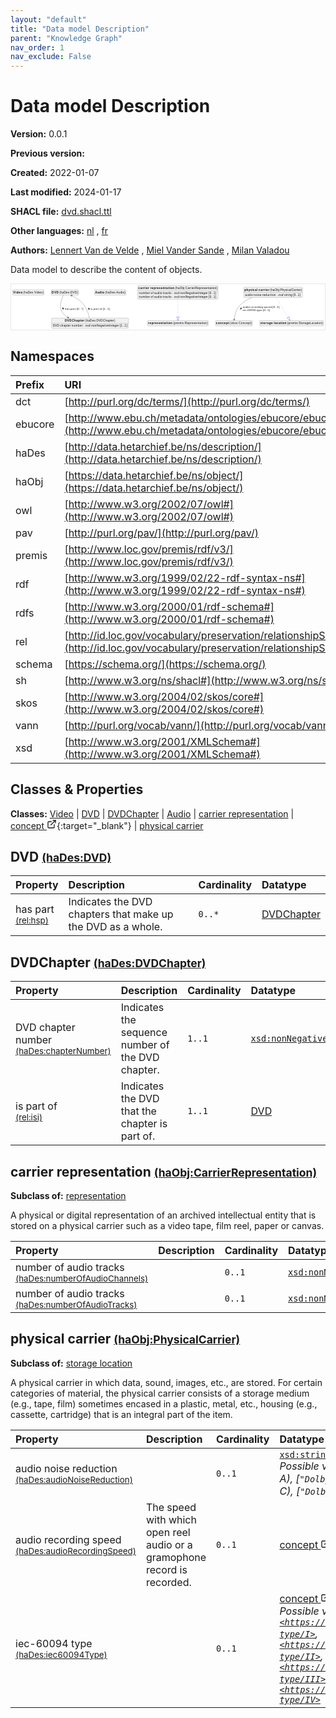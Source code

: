 ```yaml
---
layout: "default"
title: "Data model Description"
parent: "Knowledge Graph"
nav_order: 1
nav_exclude: False
---
```

<svg xmlns="http://www.w3.org/2000/svg" style="display: none;"><symbol id="svg-external-link" width="24" height="24" viewBox="0 0 24 24" fill="none" stroke="currentColor" stroke-width="2" stroke-linecap="round" stroke-linejoin="round" class="feather feather-external-link"><title id="svg-external-link-title">(external link)</title><path d="M18 13v6a2 2 0 0 1-2 2H5a2 2 0 0 1-2-2V8a2 2 0 0 1 2-2h6"></path><polyline points="15 3 21 3 21 9"></polyline><line x1="10" y1="14" x2="21" y2="3"></line> </symbol></svg>

Data model Description
====================

**Version:** 0.0.1

**Previous version:** 

**Created:** 2022-01-07

**Last modified:** 2024-01-17

**SHACL file:** [dvd.shacl.ttl](dvd.shacl.ttl)

**Other languages:**
[nl](../nl)
, [fr](../fr)

**Authors:**
[Lennert Van de Velde](mailto:lennert.vandevelde@meemoo.be)
, [Miel Vander Sande](mailto:miel.vandersande@meemoo.be)
, [Milan Valadou](mailto:milan.valadou@meemoo.be)


Data model to describe the content of objects.

<div class="wrap">
  <div class="zoom">
  <svg xmlns="http://www.w3.org/2000/svg" xmlns:xlink="http://www.w3.org/1999/xlink" contentStyleType="text/css" preserveAspectRatio="none" version="1.1" viewBox="0 0 1535 223" zoomAndPan="magnify"><defs/><g><a href="#haDes%3AVideo" target="_top" title="#haDes%3AVideo" xlink:actuate="onRequest" xlink:href="#haDes%3AVideo" xlink:show="new" xlink:title="#haDes%3AVideo" xlink:type="simple"><g id="elem_haDes_Video"><rect codeLine="15" fill="#F1F1F1" height="26.2969" id="haDes_Video" rx="3.5" ry="3.5" style="stroke:#181818;stroke-width:0.5;" width="154" x="7" y="27.5"/><text fill="#000000" font-family="sans-serif" font-size="14" font-weight="bold" lengthAdjust="spacing" textLength="45" x="10" y="45.4951">Video</text><text fill="#000000" font-family="sans-serif" font-size="14" lengthAdjust="spacing" textLength="4" x="55" y="45.4951"> </text><text fill="#000000" font-family="sans-serif" font-size="14" lengthAdjust="spacing" textLength="99" x="59" y="45.4951">(haDes:Video)</text></g></a><a href="#haDes%3ADVD" target="_top" title="#haDes%3ADVD" xlink:actuate="onRequest" xlink:href="#haDes%3ADVD" xlink:show="new" xlink:title="#haDes%3ADVD" xlink:type="simple"><g id="elem_haDes_DVD"><rect codeLine="16" fill="#F1F1F1" height="26.2969" id="haDes_DVD" rx="3.5" ry="3.5" style="stroke:#181818;stroke-width:0.5;" width="134" x="196" y="27.5"/><text fill="#000000" font-family="sans-serif" font-size="14" font-weight="bold" lengthAdjust="spacing" textLength="33" x="199" y="45.4951">DVD</text><text fill="#000000" font-family="sans-serif" font-size="14" lengthAdjust="spacing" textLength="4" x="232" y="45.4951"> </text><text fill="#000000" font-family="sans-serif" font-size="14" lengthAdjust="spacing" textLength="91" x="236" y="45.4951">(haDes:DVD)</text></g></a><a href="#haDes%3ADVDChapter" target="_top" title="#haDes%3ADVDChapter" xlink:actuate="onRequest" xlink:href="#haDes%3ADVDChapter" xlink:show="new" xlink:title="#haDes%3ADVDChapter" xlink:type="simple"><g id="elem_haDes_DVDChapter"><rect codeLine="17" fill="#F1F1F1" height="50.5938" id="haDes_DVDChapter" rx="3.5" ry="3.5" style="stroke:#181818;stroke-width:0.5;" width="376" x="198" y="166"/><text fill="#000000" font-family="sans-serif" font-size="14" font-weight="bold" lengthAdjust="spacing" textLength="96" x="263" y="183.9951">DVDChapter</text><text fill="#000000" font-family="sans-serif" font-size="14" lengthAdjust="spacing" textLength="4" x="359" y="183.9951"> </text><text fill="#000000" font-family="sans-serif" font-size="14" lengthAdjust="spacing" textLength="146" x="363" y="183.9951">(haDes:DVDChapter)</text><line style="stroke:#181818;stroke-width:0.5;" x1="199" x2="573" y1="192.2969" y2="192.2969"/><text fill="#000000" font-family="sans-serif" font-size="14" lengthAdjust="spacing" textLength="31" x="204" y="209.292">DVD</text><text fill="#000000" font-family="sans-serif" font-size="14" lengthAdjust="spacing" textLength="4" x="235" y="209.292"> </text><text fill="#000000" font-family="sans-serif" font-size="14" lengthAdjust="spacing" textLength="53" x="239" y="209.292">chapter</text><text fill="#000000" font-family="sans-serif" font-size="14" lengthAdjust="spacing" textLength="4" x="292" y="209.292"> </text><text fill="#000000" font-family="sans-serif" font-size="14" lengthAdjust="spacing" textLength="54" x="296" y="209.292">number</text><text fill="#000000" font-family="sans-serif" font-size="14" lengthAdjust="spacing" textLength="4" x="350" y="209.292"> </text><text fill="#000000" font-family="sans-serif" font-size="14" lengthAdjust="spacing" textLength="5" x="354" y="209.292">:</text><text fill="#000000" font-family="sans-serif" font-size="14" lengthAdjust="spacing" textLength="4" x="359" y="209.292"> </text><text fill="#000000" font-family="sans-serif" font-size="14" font-style="italic" lengthAdjust="spacing" textLength="165" x="363" y="209.292">xsd:nonNegativeInteger</text><text fill="#000000" font-family="sans-serif" font-size="14" lengthAdjust="spacing" textLength="4" x="528" y="209.292"> </text><text fill="#000000" font-family="sans-serif" font-size="14" lengthAdjust="spacing" textLength="36" x="532" y="209.292">[1..1]</text></g></a><a href="#haDes%3AAudio" target="_top" title="#haDes%3AAudio" xlink:actuate="onRequest" xlink:href="#haDes%3AAudio" xlink:show="new" xlink:title="#haDes%3AAudio" xlink:type="simple"><g id="elem_haDes_Audio"><rect codeLine="18" fill="#F1F1F1" height="26.2969" id="haDes_Audio" rx="3.5" ry="3.5" style="stroke:#181818;stroke-width:0.5;" width="154" x="408" y="27.5"/><text fill="#000000" font-family="sans-serif" font-size="14" font-weight="bold" lengthAdjust="spacing" textLength="45" x="411" y="45.4951">Audio</text><text fill="#000000" font-family="sans-serif" font-size="14" lengthAdjust="spacing" textLength="4" x="456" y="45.4951"> </text><text fill="#000000" font-family="sans-serif" font-size="14" lengthAdjust="spacing" textLength="99" x="460" y="45.4951">(haDes:Audio)</text></g></a><a href="#haObj%3ACarrierRepresentation" target="_top" title="#haObj%3ACarrierRepresentation" xlink:actuate="onRequest" xlink:href="#haObj%3ACarrierRepresentation" xlink:show="new" xlink:title="#haObj%3ACarrierRepresentation" xlink:type="simple"><g id="elem_haObj_CarrierRepresentation"><rect codeLine="19" fill="#F1F1F1" height="66.8906" id="haObj_CarrierRepresentation" rx="3.5" ry="3.5" style="stroke:#181818;stroke-width:0.5;" width="393" x="619.5" y="7"/><text fill="#000000" font-family="sans-serif" font-size="14" font-weight="bold" lengthAdjust="spacing" textLength="53" x="622.5" y="24.9951">carrier</text><text fill="#000000" font-family="sans-serif" font-size="14" font-weight="bold" lengthAdjust="spacing" textLength="5" x="675.5" y="24.9951"> </text><text fill="#000000" font-family="sans-serif" font-size="14" font-weight="bold" lengthAdjust="spacing" textLength="118" x="680.5" y="24.9951">representation</text><text fill="#000000" font-family="sans-serif" font-size="14" lengthAdjust="spacing" textLength="4" x="798.5" y="24.9951"> </text><text fill="#000000" font-family="sans-serif" font-size="14" lengthAdjust="spacing" textLength="207" x="802.5" y="24.9951">(haObj:CarrierRepresentation)</text><line style="stroke:#181818;stroke-width:0.5;" x1="620.5" x2="1011.5" y1="33.2969" y2="33.2969"/><text fill="#000000" font-family="sans-serif" font-size="14" lengthAdjust="spacing" textLength="54" x="625.5" y="50.292">number</text><text fill="#000000" font-family="sans-serif" font-size="14" lengthAdjust="spacing" textLength="4" x="679.5" y="50.292"> </text><text fill="#000000" font-family="sans-serif" font-size="14" lengthAdjust="spacing" textLength="13" x="683.5" y="50.292">of</text><text fill="#000000" font-family="sans-serif" font-size="14" lengthAdjust="spacing" textLength="4" x="696.5" y="50.292"> </text><text fill="#000000" font-family="sans-serif" font-size="14" lengthAdjust="spacing" textLength="38" x="700.5" y="50.292">audio</text><text fill="#000000" font-family="sans-serif" font-size="14" lengthAdjust="spacing" textLength="4" x="738.5" y="50.292"> </text><text fill="#000000" font-family="sans-serif" font-size="14" lengthAdjust="spacing" textLength="42" x="742.5" y="50.292">tracks</text><text fill="#000000" font-family="sans-serif" font-size="14" lengthAdjust="spacing" textLength="4" x="784.5" y="50.292"> </text><text fill="#000000" font-family="sans-serif" font-size="14" lengthAdjust="spacing" textLength="5" x="788.5" y="50.292">:</text><text fill="#000000" font-family="sans-serif" font-size="14" lengthAdjust="spacing" textLength="4" x="793.5" y="50.292"> </text><text fill="#000000" font-family="sans-serif" font-size="14" font-style="italic" lengthAdjust="spacing" textLength="165" x="797.5" y="50.292">xsd:nonNegativeInteger</text><text fill="#000000" font-family="sans-serif" font-size="14" lengthAdjust="spacing" textLength="4" x="962.5" y="50.292"> </text><text fill="#000000" font-family="sans-serif" font-size="14" lengthAdjust="spacing" textLength="36" x="966.5" y="50.292">[0..1]</text><text fill="#000000" font-family="sans-serif" font-size="14" lengthAdjust="spacing" textLength="54" x="625.5" y="66.5889">number</text><text fill="#000000" font-family="sans-serif" font-size="14" lengthAdjust="spacing" textLength="4" x="679.5" y="66.5889"> </text><text fill="#000000" font-family="sans-serif" font-size="14" lengthAdjust="spacing" textLength="13" x="683.5" y="66.5889">of</text><text fill="#000000" font-family="sans-serif" font-size="14" lengthAdjust="spacing" textLength="4" x="696.5" y="66.5889"> </text><text fill="#000000" font-family="sans-serif" font-size="14" lengthAdjust="spacing" textLength="38" x="700.5" y="66.5889">audio</text><text fill="#000000" font-family="sans-serif" font-size="14" lengthAdjust="spacing" textLength="4" x="738.5" y="66.5889"> </text><text fill="#000000" font-family="sans-serif" font-size="14" lengthAdjust="spacing" textLength="42" x="742.5" y="66.5889">tracks</text><text fill="#000000" font-family="sans-serif" font-size="14" lengthAdjust="spacing" textLength="4" x="784.5" y="66.5889"> </text><text fill="#000000" font-family="sans-serif" font-size="14" lengthAdjust="spacing" textLength="5" x="788.5" y="66.5889">:</text><text fill="#000000" font-family="sans-serif" font-size="14" lengthAdjust="spacing" textLength="4" x="793.5" y="66.5889"> </text><text fill="#000000" font-family="sans-serif" font-size="14" font-style="italic" lengthAdjust="spacing" textLength="165" x="797.5" y="66.5889">xsd:nonNegativeInteger</text><text fill="#000000" font-family="sans-serif" font-size="14" lengthAdjust="spacing" textLength="4" x="962.5" y="66.5889"> </text><text fill="#000000" font-family="sans-serif" font-size="14" lengthAdjust="spacing" textLength="36" x="966.5" y="66.5889">[0..1]</text></g></a><a href="#premis%3ARepresentation" target="_top" title="#premis%3ARepresentation" xlink:actuate="onRequest" xlink:href="#premis%3ARepresentation" xlink:show="new" xlink:title="#premis%3ARepresentation" xlink:type="simple"><g id="elem_premis_Representation"><rect codeLine="20" fill="#F1F1F1" height="26.2969" id="premis_Representation" rx="3.5" ry="3.5" style="stroke:#181818;stroke-width:0.5;" width="297" x="667.5" y="178.5"/><text fill="#000000" font-family="sans-serif" font-size="14" font-weight="bold" lengthAdjust="spacing" textLength="118" x="670.5" y="196.4951">representation</text><text fill="#000000" font-family="sans-serif" font-size="14" lengthAdjust="spacing" textLength="4" x="788.5" y="196.4951"> </text><text fill="#000000" font-family="sans-serif" font-size="14" lengthAdjust="spacing" textLength="169" x="792.5" y="196.4951">(premis:Representation)</text></g></a><a href="../../terms/en#skos%3AConcept" target="_top" title="../../terms/en#skos%3AConcept" xlink:actuate="onRequest" xlink:href="../../terms/en#skos%3AConcept" xlink:show="new" xlink:title="../../terms/en#skos%3AConcept" xlink:type="simple"><g id="elem_skos_Concept"><rect codeLine="21" fill="#F1F1F1" height="26.2969" id="skos_Concept" rx="3.5" ry="3.5" style="stroke:#181818;stroke-width:0.5;" width="181" x="999.5" y="178.5"/><text fill="#000000" font-family="sans-serif" font-size="14" font-weight="bold" lengthAdjust="spacing" textLength="64" x="1002.5" y="196.4951">concept</text><text fill="#000000" font-family="sans-serif" font-size="14" lengthAdjust="spacing" textLength="4" x="1066.5" y="196.4951"> </text><text fill="#000000" font-family="sans-serif" font-size="14" lengthAdjust="spacing" textLength="107" x="1070.5" y="196.4951">(skos:Concept)</text></g></a><a href="#haObj%3APhysicalCarrier" target="_top" title="#haObj%3APhysicalCarrier" xlink:actuate="onRequest" xlink:href="#haObj%3APhysicalCarrier" xlink:show="new" xlink:title="#haObj%3APhysicalCarrier" xlink:type="simple"><g id="elem_haObj_PhysicalCarrier"><rect codeLine="22" fill="#F1F1F1" height="50.5938" id="haObj_PhysicalCarrier" rx="3.5" ry="3.5" style="stroke:#181818;stroke-width:0.5;" width="287" x="1138.5" y="15"/><text fill="#000000" font-family="sans-serif" font-size="14" font-weight="bold" lengthAdjust="spacing" textLength="64" x="1141.5" y="32.9951">physical</text><text fill="#000000" font-family="sans-serif" font-size="14" font-weight="bold" lengthAdjust="spacing" textLength="5" x="1205.5" y="32.9951"> </text><text fill="#000000" font-family="sans-serif" font-size="14" font-weight="bold" lengthAdjust="spacing" textLength="53" x="1210.5" y="32.9951">carrier</text><text fill="#000000" font-family="sans-serif" font-size="14" lengthAdjust="spacing" textLength="4" x="1263.5" y="32.9951"> </text><text fill="#000000" font-family="sans-serif" font-size="14" lengthAdjust="spacing" textLength="155" x="1267.5" y="32.9951">(haObj:PhysicalCarrier)</text><line style="stroke:#181818;stroke-width:0.5;" x1="1139.5" x2="1424.5" y1="41.2969" y2="41.2969"/><text fill="#000000" font-family="sans-serif" font-size="14" lengthAdjust="spacing" textLength="38" x="1144.5" y="58.292">audio</text><text fill="#000000" font-family="sans-serif" font-size="14" lengthAdjust="spacing" textLength="4" x="1182.5" y="58.292"> </text><text fill="#000000" font-family="sans-serif" font-size="14" lengthAdjust="spacing" textLength="38" x="1186.5" y="58.292">noise</text><text fill="#000000" font-family="sans-serif" font-size="14" lengthAdjust="spacing" textLength="4" x="1224.5" y="58.292"> </text><text fill="#000000" font-family="sans-serif" font-size="14" lengthAdjust="spacing" textLength="66" x="1228.5" y="58.292">reduction</text><text fill="#000000" font-family="sans-serif" font-size="14" lengthAdjust="spacing" textLength="4" x="1294.5" y="58.292"> </text><text fill="#000000" font-family="sans-serif" font-size="14" lengthAdjust="spacing" textLength="5" x="1298.5" y="58.292">:</text><text fill="#000000" font-family="sans-serif" font-size="14" lengthAdjust="spacing" textLength="4" x="1303.5" y="58.292"> </text><text fill="#000000" font-family="sans-serif" font-size="14" font-style="italic" lengthAdjust="spacing" textLength="68" x="1307.5" y="58.292">xsd:string</text><text fill="#000000" font-family="sans-serif" font-size="14" lengthAdjust="spacing" textLength="4" x="1375.5" y="58.292"> </text><text fill="#000000" font-family="sans-serif" font-size="14" lengthAdjust="spacing" textLength="36" x="1379.5" y="58.292">[0..1]</text></g></a><a href="#premis%3AStorageLocation" target="_top" title="#premis%3AStorageLocation" xlink:actuate="onRequest" xlink:href="#premis%3AStorageLocation" xlink:show="new" xlink:title="#premis%3AStorageLocation" xlink:type="simple"><g id="elem_premis_StorageLocation"><rect codeLine="23" fill="#F1F1F1" height="26.2969" id="premis_StorageLocation" rx="3.5" ry="3.5" style="stroke:#181818;stroke-width:0.5;" width="312" x="1216" y="178.5"/><text fill="#000000" font-family="sans-serif" font-size="14" font-weight="bold" lengthAdjust="spacing" textLength="61" x="1219" y="196.4951">storage</text><text fill="#000000" font-family="sans-serif" font-size="14" font-weight="bold" lengthAdjust="spacing" textLength="5" x="1280" y="196.4951"> </text><text fill="#000000" font-family="sans-serif" font-size="14" font-weight="bold" lengthAdjust="spacing" textLength="62" x="1285" y="196.4951">location</text><text fill="#000000" font-family="sans-serif" font-size="14" lengthAdjust="spacing" textLength="4" x="1347" y="196.4951"> </text><text fill="#000000" font-family="sans-serif" font-size="14" lengthAdjust="spacing" textLength="174" x="1351" y="196.4951">(premis:StorageLocation)</text></g></a><g id="link_haDes_DVD_haDes_DVDChapter"><path codeLine="28" d="M256.24,53.73 C246.6,72.98 231.87,110.75 249,136 C257.62,148.71 264.4819,155.5518 277.9619,163.0218 " fill="none" id="haDes_DVD-to-haDes_DVDChapter" style="stroke:#454645;stroke-width:1.0;"/><polygon fill="#454645" points="283.21,165.93,277.2767,158.0689,278.8366,163.5065,273.3991,165.0664,283.21,165.93" style="stroke:#454645;stroke-width:1.0;"/><polygon fill="#000000" points="254.9747,124.9705,256.094,115.526,250.3289,116.6718,254.9747,124.9705" style="stroke:#000000;stroke-width:1.0;"/><text fill="#000000" font-family="sans-serif" font-size="13" lengthAdjust="spacing" textLength="23" x="263" y="124.5669">has</text><text fill="#000000" font-family="sans-serif" font-size="13" lengthAdjust="spacing" textLength="4" x="286" y="124.5669"> </text><text fill="#000000" font-family="sans-serif" font-size="13" lengthAdjust="spacing" textLength="26" x="290" y="124.5669">part</text><text fill="#000000" font-family="sans-serif" font-size="13" lengthAdjust="spacing" textLength="4" x="316" y="124.5669"> </text><text fill="#000000" font-family="sans-serif" font-size="13" lengthAdjust="spacing" textLength="33" x="320" y="124.5669">[0..*]</text></g><g id="link_haDes_DVDChapter_haDes_DVD"><path codeLine="32" d="M382.52,165.7 C378.91,147.19 371.77,122.08 358,104 C340.53,81.07 317.4707,66.6248 296.2507,56.1548 " fill="none" id="haDes_DVDChapter-to-haDes_DVD" style="stroke:#454645;stroke-width:1.0;"/><polygon fill="#454645" points="290.87,53.5,297.1711,61.0694,295.3539,55.7124,300.7109,53.8951,290.87,53.5" style="stroke:#454645;stroke-width:1.0;"/><polygon fill="#000000" points="376.9065,116.1383,380.1938,125.0626,384.8116,121.426,376.9065,116.1383" style="stroke:#000000;stroke-width:1.0;"/><text fill="#000000" font-family="sans-serif" font-size="13" lengthAdjust="spacing" textLength="10" x="389" y="124.5669">is</text><text fill="#000000" font-family="sans-serif" font-size="13" lengthAdjust="spacing" textLength="4" x="399" y="124.5669"> </text><text fill="#000000" font-family="sans-serif" font-size="13" lengthAdjust="spacing" textLength="26" x="403" y="124.5669">part</text><text fill="#000000" font-family="sans-serif" font-size="13" lengthAdjust="spacing" textLength="4" x="429" y="124.5669"> </text><text fill="#000000" font-family="sans-serif" font-size="13" lengthAdjust="spacing" textLength="12" x="433" y="124.5669">of</text><text fill="#000000" font-family="sans-serif" font-size="13" lengthAdjust="spacing" textLength="4" x="445" y="124.5669"> </text><text fill="#000000" font-family="sans-serif" font-size="13" lengthAdjust="spacing" textLength="34" x="449" y="124.5669">[1..1]</text></g><g id="link_haObj_CarrierRepresentation_premis_Representation"><path codeLine="37" d="M816,74.2 C816,107.09 816,138.07 816,160.5 " fill="none" id="haObj_CarrierRepresentation-to-premis_Representation" style="stroke:#0000FF;stroke-width:1.0;stroke-dasharray:1.0,3.0;"/><polygon fill="none" points="816,178.5,822,160.5,810,160.5,816,178.5" style="stroke:#0000FF;stroke-width:1.0;"/></g><g id="link_haObj_PhysicalCarrier_premis_StorageLocation"><path codeLine="45" d="M1296.86,66.1 C1316.33,98.34 1340.4366,138.2307 1355.2466,162.7607 " fill="none" id="haObj_PhysicalCarrier-to-premis_StorageLocation" style="stroke:#0000FF;stroke-width:1.0;stroke-dasharray:1.0,3.0;"/><polygon fill="none" points="1364.55,178.17,1360.3831,159.6596,1350.1102,165.8618,1364.55,178.17" style="stroke:#0000FF;stroke-width:1.0;"/></g><g id="link_haObj_PhysicalCarrier_skos_Concept"><path codeLine="48" d="M1177.2,66.08 C1155.78,75.1 1134.94,87.37 1119,104 C1099.06,124.81 1093.4371,153.7829 1091.4971,172.2429 " fill="none" id="haObj_PhysicalCarrier-to-skos_Concept" style="stroke:#454645;stroke-width:1.0;"/><polygon fill="#454645" points="1090.87,178.21,1095.7887,169.6774,1091.3926,173.2374,1087.8326,168.8412,1090.87,178.21" style="stroke:#454645;stroke-width:1.0;"/><polygon fill="#000000" points="1120.8593,124.0233,1128.8277,118.8314,1124.2541,115.1393,1120.8593,124.0233" style="stroke:#000000;stroke-width:1.0;"/><text fill="#000000" font-family="sans-serif" font-size="13" lengthAdjust="spacing" textLength="35" x="1133" y="117.0669">audio</text><text fill="#000000" font-family="sans-serif" font-size="13" lengthAdjust="spacing" textLength="4" x="1168" y="117.0669"> </text><text fill="#000000" font-family="sans-serif" font-size="13" lengthAdjust="spacing" textLength="60" x="1172" y="117.0669">recording</text><text fill="#000000" font-family="sans-serif" font-size="13" lengthAdjust="spacing" textLength="4" x="1232" y="117.0669"> </text><text fill="#000000" font-family="sans-serif" font-size="13" lengthAdjust="spacing" textLength="39" x="1236" y="117.0669">speed</text><text fill="#000000" font-family="sans-serif" font-size="13" lengthAdjust="spacing" textLength="4" x="1275" y="117.0669"> </text><text fill="#000000" font-family="sans-serif" font-size="13" lengthAdjust="spacing" textLength="34" x="1279" y="117.0669">[0..1]</text><text fill="#000000" font-family="sans-serif" font-size="13" lengthAdjust="spacing" textLength="63" x="1133" y="132.1997">iec-60094</text><text fill="#000000" font-family="sans-serif" font-size="13" lengthAdjust="spacing" textLength="4" x="1196" y="132.1997"> </text><text fill="#000000" font-family="sans-serif" font-size="13" lengthAdjust="spacing" textLength="28" x="1200" y="132.1997">type</text><text fill="#000000" font-family="sans-serif" font-size="13" lengthAdjust="spacing" textLength="4" x="1228" y="132.1997"> </text><text fill="#000000" font-family="sans-serif" font-size="13" lengthAdjust="spacing" textLength="34" x="1232" y="132.1997">[0..1]</text></g></g></svg>
  </div>
</div>

## Namespaces

| Prefix | URI      |
| :----- | :------- |
| dct     | [http://purl.org/dc/terms/](http://purl.org/dc/terms/) |
| ebucore     | [http://www.ebu.ch/metadata/ontologies/ebucore/ebucore#](http://www.ebu.ch/metadata/ontologies/ebucore/ebucore#) |
| haDes     | [http://data.hetarchief.be/ns/description/](http://data.hetarchief.be/ns/description/) |
| haObj     | [https://data.hetarchief.be/ns/object/](https://data.hetarchief.be/ns/object/) |
| owl     | [http://www.w3.org/2002/07/owl#](http://www.w3.org/2002/07/owl#) |
| pav     | [http://purl.org/pav/](http://purl.org/pav/) |
| premis     | [http://www.loc.gov/premis/rdf/v3/](http://www.loc.gov/premis/rdf/v3/) |
| rdf     | [http://www.w3.org/1999/02/22-rdf-syntax-ns#](http://www.w3.org/1999/02/22-rdf-syntax-ns#) |
| rdfs     | [http://www.w3.org/2000/01/rdf-schema#](http://www.w3.org/2000/01/rdf-schema#) |
| rel     | [http://id.loc.gov/vocabulary/preservation/relationshipSubType/](http://id.loc.gov/vocabulary/preservation/relationshipSubType/) |
| schema     | [https://schema.org/](https://schema.org/) |
| sh     | [http://www.w3.org/ns/shacl#](http://www.w3.org/ns/shacl#) |
| skos     | [http://www.w3.org/2004/02/skos/core#](http://www.w3.org/2004/02/skos/core#) |
| vann     | [http://purl.org/vocab/vann/](http://purl.org/vocab/vann/) |
| xsd     | [http://www.w3.org/2001/XMLSchema#](http://www.w3.org/2001/XMLSchema#) |

## Classes & Properties

**Classes:** 
 [Video](#haDes%3AVideo) |  [DVD](#haDes%3ADVD) |  [DVDChapter](#haDes%3ADVDChapter) |  [Audio](#haDes%3AAudio) |  [carrier representation](#haObj%3ACarrierRepresentation) |  [concept <svg class="svg-external-link" viewBox="0 0 24 24" aria-labelledby="svg-external-link-title"><use xlink:href="#svg-external-link"></use></svg>](../../terms/en#skos%3AConcept){:target="_blank"} |  [physical carrier](#haObj%3APhysicalCarrier)
## <a id="haDes%3ADVD"></a>DVD <small>[(haDes:DVD)](http://data.hetarchief.be/ns/description/DVD)</small>




| Property | Description | Cardinality | Datatype |
| :------ | :---------- | :---------- | :------- |
| <a id='rel%3Ahsp'></a>has part <br> <small>[(rel:hsp)](http://id.loc.gov/vocabulary/preservation/relationshipSubType/hsp)</small> | Indicates the DVD chapters that make up the DVD as a whole. | `0..*` | [DVDChapter](#haDes%3ADVDChapter)  |

## <a id="haDes%3ADVDChapter"></a>DVDChapter <small>[(haDes:DVDChapter)](http://data.hetarchief.be/ns/description/DVDChapter)</small>




| Property | Description | Cardinality | Datatype |
| :------ | :---------- | :---------- | :------- |
| <a id='haDes%3AchapterNumber'></a>DVD chapter number <br> <small>[(haDes:chapterNumber)](http://data.hetarchief.be/ns/description/chapterNumber)</small> | Indicates the sequence number of the DVD chapter. | `1..1` | [`xsd:nonNegativeInteger`](http://www.w3.org/2001/XMLSchema#nonNegativeInteger)  |
| <a id='rel%3Aisi'></a>is part of <br> <small>[(rel:isi)](http://id.loc.gov/vocabulary/preservation/relationshipSubType/isi)</small> | Indicates the DVD that the chapter is part of. | `1..1` | [DVD](#haDes%3ADVD)  |

## <a id="haObj%3ACarrierRepresentation"></a>carrier representation <small>[(haObj:CarrierRepresentation)](https://data.hetarchief.be/ns/object/CarrierRepresentation)</small>


**Subclass of:** 
[representation](#premis%3ARepresentation)

A physical or digital representation of an archived intellectual entity that is stored on a physical carrier such as a video tape, film reel, paper or canvas.

| Property | Description | Cardinality | Datatype |
| :------ | :---------- | :---------- | :------- |
| <a id='haDes%3AnumberOfAudioChannels'></a>number of audio tracks <br> <small>[(haDes:numberOfAudioChannels)](http://data.hetarchief.be/ns/description/numberOfAudioChannels)</small> |  | `0..1` | [`xsd:nonNegativeInteger`](http://www.w3.org/2001/XMLSchema#nonNegativeInteger)  |
| <a id='haDes%3AnumberOfAudioTracks'></a>number of audio tracks <br> <small>[(haDes:numberOfAudioTracks)](http://data.hetarchief.be/ns/description/numberOfAudioTracks)</small> |  | `0..1` | [`xsd:nonNegativeInteger`](http://www.w3.org/2001/XMLSchema#nonNegativeInteger)  |



## <a id="haObj%3APhysicalCarrier"></a>physical carrier <small>[(haObj:PhysicalCarrier)](https://data.hetarchief.be/ns/object/PhysicalCarrier)</small>


**Subclass of:** 
[storage location](#premis%3AStorageLocation)

A physical carrier in which data, sound, images, etc., are stored.  For certain categories of material, the physical carrier consists of a storage medium (e.g., tape, film) sometimes encased in a plastic, metal, etc., housing (e.g., cassette, cartridge) that is an integral part of the item.

| Property | Description | Cardinality | Datatype |
| :------ | :---------- | :---------- | :------- |
| <a id='haDes%3AaudioNoiseReduction'></a>audio noise reduction <br> <small>[(haDes:audioNoiseReduction)](http://data.hetarchief.be/ns/description/audioNoiseReduction)</small> |  | `0..1` | [`xsd:string`](http://www.w3.org/2001/XMLSchema#string) <br>_Possible values: [`"DBX"`](DBX), [`"Dolby A"`](Dolby A), [`"Dolby B"`](Dolby B), [`"Dolby C"`](Dolby C), [`"Dolby D"`](Dolby D)_ |
| <a id='haDes%3AaudioRecordingSpeed'></a>audio recording speed <br> <small>[(haDes:audioRecordingSpeed)](http://data.hetarchief.be/ns/description/audioRecordingSpeed)</small> | The speed with which open reel audio or a gramophone record is recorded. | `0..1` | [concept <svg class="svg-external-link" viewBox="0 0 24 24" aria-labelledby="svg-external-link-title"><use xlink:href="#svg-external-link"></use></svg>](../../terms/en#skos%3AConcept){:target="_blank"}  |
| <a id='haDes%3Aiec60094Type'></a>iec-60094 type <br> <small>[(haDes:iec60094Type)](http://data.hetarchief.be/ns/description/iec60094Type)</small> |  | `0..1` | [concept <svg class="svg-external-link" viewBox="0 0 24 24" aria-labelledby="svg-external-link-title"><use xlink:href="#svg-external-link"></use></svg>](../../terms/en#skos%3AConcept){:target="_blank"} <br>_Possible values: [`<https://data.hetarchief.be/id/iec60094-type/I>`](https://data.hetarchief.be/id/iec60094-type/I), [`<https://data.hetarchief.be/id/iec60094-type/II>`](https://data.hetarchief.be/id/iec60094-type/II), [`<https://data.hetarchief.be/id/iec60094-type/III>`](https://data.hetarchief.be/id/iec60094-type/III), [`<https://data.hetarchief.be/id/iec60094-type/IV>`](https://data.hetarchief.be/id/iec60094-type/IV)_ |



[^1]: Unique language tags required
<style>
.zoom > svg {
    width: 100%;
    height: auto;
    background-color: #fff;
}

.zoom > svg text{
   -webkit-user-select: none;
   -moz-user-select: none;
   -ms-user-select: none;
   user-select: none;
}

.wrap {
  overflow: hidden;
  border: 1px solid #E6E6E6;
}

.zoom {
  position: relative;
}

.zoom:hover {
  transform: scale(2.0); cursor: grab;
}
.svg-external-link {
  width: 16px;
  height: 16px;
}
</style>
<script>
var svg = document.querySelector('svg[zoomAndPan="magnify"]');
var zoomDiv = document.querySelector('.zoom');
zoomDiv.addEventListener('mouseleave', onMouseOutZoomDiv);
if (window.PointerEvent) {
  svg.addEventListener('pointerdown', onPointerDown);
  svg.addEventListener('pointerup', onPointerUp);
  svg.addEventListener('pointerleave', onPointerUp); 
  svg.addEventListener('pointermove', onPointerMove); 
} else {

  svg.addEventListener('mousedown', onPointerDown); 
  svg.addEventListener('mouseup', onPointerUp); 
  svg.addEventListener('mouseleave', onPointerUp); 
  svg.addEventListener('mousemove', onPointerMove); 

  svg.addEventListener('touchstart', onPointerDown);
  svg.addEventListener('touchend', onPointerUp);
  svg.addEventListener('touchmove', onPointerMove); 
}

function getPointFromEvent (event) {
  var point = {x:0, y:0};
  if (event.targetTouches) {
    point.x = event.targetTouches[0].clientX;
    point.y = event.targetTouches[0].clientY;
  } else {
    point.x = event.clientX;
    point.y = event.clientY;
  }
  
  return point;
}

var isPointerDown = false;

var pointerOrigin = {
  x: 0,
  y: 0
};

function onPointerDown(event) {
  isPointerDown = true; 
  
  var pointerPosition = getPointFromEvent(event);
  pointerOrigin.x = pointerPosition.x;
  pointerOrigin.y = pointerPosition.y;
}

var originalViewBoxString = svg.getAttribute('viewBox');
var originalViewBoxList= svg.viewBox.baseVal;

var originalViewBox = {
    x: originalViewBoxList.x,
    y: originalViewBoxList.y,
    width: originalViewBoxList.width,
    height: originalViewBoxList.height
};

var viewBox = structuredClone(originalViewBox);
console.log(viewBox);
var newViewBox = {
  x: 0,
  y: 0
};

var ratio = viewBox.width / svg.getBoundingClientRect().width;
window.addEventListener('resize', function() {
  ratio = viewBox.width / svg.getBoundingClientRect().width;
});

function onPointerMove (event) {
  if (!isPointerDown) {
    return;
  }
  event.preventDefault();

  var pointerPosition = getPointFromEvent(event);

  newViewBox.x = viewBox.x - ((pointerPosition.x - pointerOrigin.x) * ratio);
  newViewBox.y = viewBox.y - ((pointerPosition.y - pointerOrigin.y) * ratio);

  var viewBoxString = `${newViewBox.x} ${newViewBox.y} ${viewBox.width} ${viewBox.height}`;
  svg.setAttribute('viewBox', viewBoxString);
}

function onPointerUp() {
  isPointerDown = false;

  viewBox.x = newViewBox.x;
  viewBox.y = newViewBox.y;
}
function onMouseOutZoomDiv(event) {

  var viewBoxString = structuredClone(originalViewBoxString);
  viewBox.x = 0;
  viewBox.y = 0;
  svg.setAttribute('viewBox', originalViewBoxString);
}

</script>
